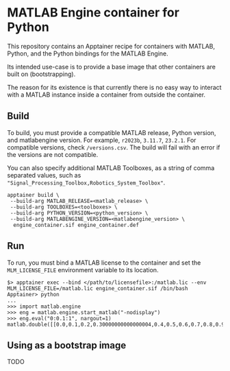 # MATLAB Engine container for Python

This repository contains an Apptainer recipe for containers with MATLAB, Python, and the Python bindings for the MATLAB Engine.

Its intended use-case is to provide a base image that other containers are built on (bootstrapping).

The reason for its existence is that currently there is no easy way to interact with a MATLAB instance inside a container from outside the container.

## Build

To build, you must provide a compatible MATLAB release, Python version, and matlabengine version.
For example, `r2023b`, `3.11.7`, `23.2.1`.
For compatible versions, check `/versions.csv`.
The build will fail with an error if the versions are not compatible.

You can also specify additional MATLAB Toolboxes, as a string of comma separated values, such as `"Signal_Processing_Toolbox,Robotics_System_Toolbox"`.

```
apptainer build \
 --build-arg MATLAB_RELEASE=<matlab_release> \
 --build-arg TOOLBOXES=<toolboxes> \
 --build-arg PYTHON_VERSION=<python_version> \
 --build-arg MATLABENGINE_VERSION=<matlabengine_version> \
  engine_container.sif engine_container.def 
```

## Run

To run, you must bind a MATLAB license to the container and set the `MLM_LICENSE_FILE` environment variable to its location.

```
$> apptainer exec --bind </path/to/licensefile>:/matlab.lic --env MLM_LICENSE_FILE=/matlab.lic engine_container.sif /bin/bash
Apptainer> python
...
>>> import matlab.engine
>>> eng = matlab.engine.start_matlab("-nodisplay")
>>> eng.eval("0:0.1:1", nargout=1)
matlab.double([[0.0,0.1,0.2,0.30000000000000004,0.4,0.5,0.6,0.7,0.8,0.9,1.0]])
```

## Using as a bootstrap image
TODO